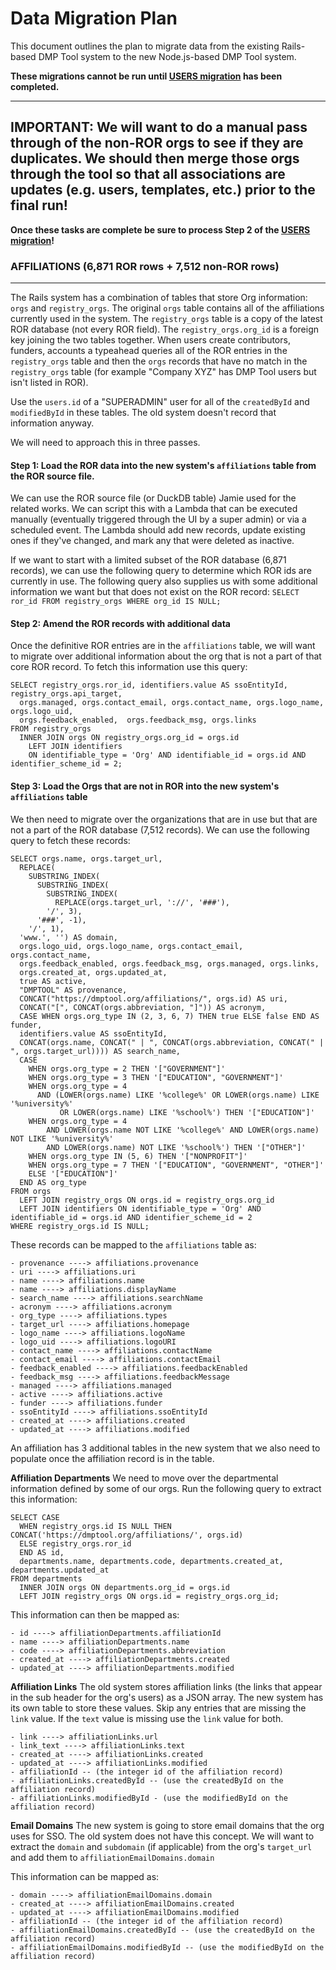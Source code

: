 # Data Migration Plan
This document outlines the plan to migrate data from the existing Rails-based DMP Tool system to the
new Node.js-based DMP Tool system.

**These migrations cannot be run until [USERS migration](Users.md) has been completed.**

---
**IMPORTANT:**
We will want to do a manual pass through of the non-ROR orgs to see if they are duplicates. We should then merge those orgs through the tool so that all associations are updates (e.g. users, templates, etc.) prior to the final run!
---

**Once these tasks are complete be sure to process Step 2 of the [USERS migration](Users.md)!**

### AFFILIATIONS (6,871 ROR rows + 7,512 non-ROR rows)
---
The Rails system has a combination of tables that store Org information: `orgs` and `registry_orgs`. The original `orgs` table contains all of the affiliations currently used in the system. The `registry_orgs` table is a copy of the latest ROR database (not every ROR field). The `registry_orgs.org_id` is a foreign key joining the two tables together. When users create contributors, funders, accounts a typeahead queries all of the ROR entries in the `registry_orgs` table and then the `orgs` records that have no match in the `registry_orgs` table (for example "Company XYZ" has DMP Tool users but isn't listed in ROR).

Use the `users.id` of a "SUPERADMIN" user for all of the `createdById` and `modifiedById` in these tables. The old system doesn't record that information anyway.

We will need to approach this in three passes.

#### Step 1: Load the ROR data into the new system's `affiliations` table from the ROR source file.
We can use the ROR source file (or DuckDB table) Jamie used for the related works. We can script this with a Lambda that can be executed manually (eventually triggered through the UI by a super admin) or via a scheduled event. The Lambda should add new records, update existing ones if they've changed, and mark any that were deleted as inactive.

If we want to start with a limited subset of the ROR database (6,871 records), we can use the following query to determine which ROR ids are currently in use. The following query also supplies us with some additional information we want but that does not exist on the ROR record: `SELECT ror_id FROM registry_orgs WHERE org_id IS NULL;`

#### Step 2: Amend the ROR records with additional data
Once the definitive ROR entries are in the `affiliations` table, we will want to migrate over additional information about the org that is not a part of that core ROR record. To fetch this information use this query:
```
SELECT registry_orgs.ror_id, identifiers.value AS ssoEntityId, registry_orgs.api_target, 
  orgs.managed, orgs.contact_email, orgs.contact_name, orgs.logo_name, orgs.logo_uid, 
  orgs.feedback_enabled,  orgs.feedback_msg, orgs.links
FROM registry_orgs 
  INNER JOIN orgs ON registry_orgs.org_id = orgs.id
    LEFT JOIN identifiers 
    ON identifiable_type = 'Org' AND identifiable_id = orgs.id AND identifier_scheme_id = 2;
```

#### Step 3: Load the Orgs that are not in ROR into the new system's `affiliations` table
We then need to migrate over the organizations that are in use but that are not a part of the ROR database (7,512 records). We can use the following query to fetch these records:
```
SELECT orgs.name, orgs.target_url, 
  REPLACE(
    SUBSTRING_INDEX(
      SUBSTRING_INDEX(
        SUBSTRING_INDEX(
          REPLACE(orgs.target_url, '://', '###'), 
        '/', 3), 
      '###', -1), 
    '/', 1),
  'www.', '') AS domain,
  orgs.logo_uid, orgs.logo_name, orgs.contact_email, orgs.contact_name,
  orgs.feedback_enabled, orgs.feedback_msg, orgs.managed, orgs.links,
  orgs.created_at, orgs.updated_at,
  true AS active,
  "DMPTOOL" AS provenance,
  CONCAT("https://dmptool.org/affiliations/", orgs.id) AS uri,
  CONCAT("[", CONCAT(orgs.abbreviation, "]")) AS acronym,
  CASE WHEN orgs.org_type IN (2, 3, 6, 7) THEN true ELSE false END AS funder,
  identifiers.value AS ssoEntityId,
  CONCAT(orgs.name, CONCAT(" | ", CONCAT(orgs.abbreviation, CONCAT(" | ", orgs.target_url)))) AS search_name,
  CASE 
    WHEN orgs.org_type = 2 THEN '["GOVERNMENT"]'
    WHEN orgs.org_type = 3 THEN '["EDUCATION", "GOVERNMENT"]'
    WHEN orgs.org_type = 4 
      AND (LOWER(orgs.name) LIKE '%college%' OR LOWER(orgs.name) LIKE '%university%' 
           OR LOWER(orgs.name) LIKE '%school%') THEN '["EDUCATION"]'
    WHEN orgs.org_type = 4 
    	AND LOWER(orgs.name NOT LIKE '%college%' AND LOWER(orgs.name) NOT LIKE '%university%' 
    	AND LOWER(orgs.name) NOT LIKE '%school%') THEN '["OTHER"]'
    WHEN orgs.org_type IN (5, 6) THEN '["NONPROFIT"]'
    WHEN orgs.org_type = 7 THEN '["EDUCATION", "GOVERNMENT", "OTHER"]'
    ELSE '["EDUCATION"]'
  END AS org_type
FROM orgs 
  LEFT JOIN registry_orgs ON orgs.id = registry_orgs.org_id 
  LEFT JOIN identifiers ON identifiable_type = 'Org' AND identifiable_id = orgs.id AND identifier_scheme_id = 2
WHERE registry_orgs.id IS NULL;
```

These records can be mapped to the `affiliations` table as:
```
- provenance ----> affiliations.provenance
- uri ----> affiliations.uri
- name ----> affiliations.name 
- name ----> affiliations.displayName
- search_name ----> affiliations.searchName
- acronym ----> affiliations.acronym
- org_type ----> affiliations.types
- target_url ----> affiliations.homepage
- logo_name ----> affiliations.logoName
- logo_uid ----> affiliations.logoURI
- contact_name ----> affiliations.contactName
- contact_email ----> affiliations.contactEmail
- feedback_enabled ----> affiliations.feedbackEnabled
- feedback_msg ----> affiliations.feedbackMessage
- managed ----> affiliations.managed
- active ----> affiliations.active
- funder ----> affiliations.funder
- ssoEntityId ----> affiliations.ssoEntityId
- created_at ----> affiliations.created
- updated_at ----> affiliations.modified
```

An affiliation has 3 additional tables in the new system that we also need to populate once the affiliation record is in the table.

**Affiliation Departments**
We need to move over the departmental information defined by some of our orgs. Run the following query to extract this information:
```
SELECT CASE 
  WHEN registry_orgs.id IS NULL THEN CONCAT('https://dmptool.org/affiliations/', orgs.id)
  ELSE registry_orgs.ror_id 
  END AS id,
  departments.name, departments.code, departments.created_at, departments.updated_at
FROM departments 
  INNER JOIN orgs ON departments.org_id = orgs.id 
  LEFT JOIN registry_orgs ON orgs.id = registry_orgs.org_id;
```

This information can then be mapped as:
```
- id ----> affiliationDepartments.affiliationId
- name ----> affiliationDepartments.name
- code ----> affiliationDepartments.abbreviation
- created_at ----> affiliationDepartments.created
- updated_at ----> affiliationDepartments.modified
```

**Affiliation Links**
The old system stores affiliation links (the links that appear in the sub header for the org's users) as a JSON array. The new system has its own table to store these values. Skip any entries that are missing the `link` value. If the `text` value is missing use the `link` value for both.
```
- link ----> affiliationLinks.url
- link_text ----> affiliationLinks.text
- created_at ----> affiliationLinks.created
- updated_at ----> affiliationLinks.modified
- affiliationId -- (the integer id of the affiliation record)
- affiliationLinks.createdById -- (use the createdById on the affiliation record)
- affiliationLinks.modifiedById - (use the modifiedById on the affiliation record)
```

**Email Domains**
The new system is going to store email domains that the org uses for SSO. The old system does not have this concept. We will want to extract the `domain` and `subdomain` (if applicable) from the org's `target_url` and add them to `affiliationEmailDomains.domain`

This information can be mapped as:
```
- domain ----> affiliationEmailDomains.domain
- created_at ----> affiliationEmailDomains.created
- updated_at ----> affiliationEmailDomains.modified
- affiliationId -- (the integer id of the affiliation record)
- affiliationEmailDomains.createdById -- (use the createdById on the affiliation record)
- affiliationEmailDomains.modifiedById -- (use the modifiedById on the affiliation record)
```

